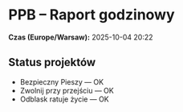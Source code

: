 # PPB – Raport godzinowy
**Czas (Europe/Warsaw):** 2025-10-04 20:22

## Status projektów
- Bezpieczny Pieszy — OK
- Zwolnij przy przejściu — OK
- Odblask ratuje życie — OK


